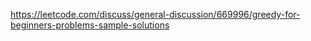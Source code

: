 https://leetcode.com/discuss/general-discussion/669996/greedy-for-beginners-problems-sample-solutions